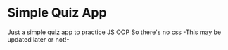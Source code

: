 # Simple Quiz App
Just a simple quiz app to practice JS OOP
So there's no css 
-This may be updated later or not!-